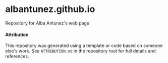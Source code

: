 # albantunez.github.io
Repository for Alba Antunez's web page


#### Attribution
This repository was generated using a template or code based on someone else's work. 
See `ATTRIBUTION.md` in the repository root for full details and references.
